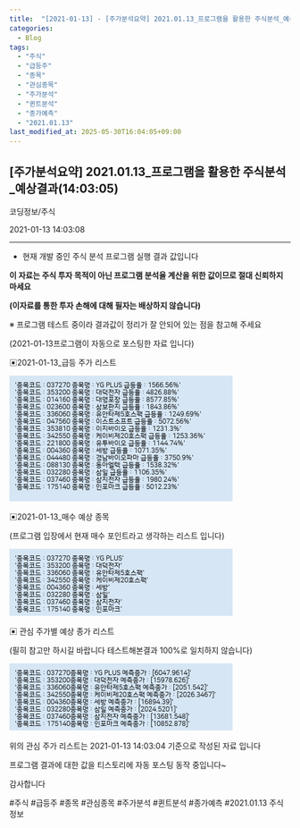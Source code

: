 ```yaml
---
title:  "[2021-01-13] - [주가분석요약] 2021.01.13_프로그램을 활용한 주식분석_예상결과(14:03:05)"
categories:
  - Blog
tags:
  - "주식"
  - "급등주"
  - "종목"
  - "관심종목"
  - "주가분석"
  - "퀸트분석"
  - "종가예측"
  - "2021.01.13"
last_modified_at: 2025-05-30T16:04:05+09:00
---
```


## [주가분석요약] 2021.01.13_프로그램을 활용한 주식분석_예상결과(14:03:05)

코딩정보/주식

2021-01-13 14:03:08

* * *

* 현재 개발 중인 주식 분석 프로그램 실행 결과 값입니다

**이 자료는 주식 투자 목적이 아닌 프로그램 분석율 계산을 위한 값이므로 절대 신뢰하지 마세요**

**(이자료를 통한 투자 손해에 대해 필자는 배상하지 않습니다)**

※ 프로그램 테스트 중이라 결과값이 정리가 잘 안되어 있는 점을 참고해 주세요

(2021-01-13프로그램이 자동으로 포스팅한 자료 입니다)

▣2021-01-13_급등 주가 리스트

![](/assets/images/주가분석요약_2021_01_13_프로그램을_활용한_주식분석_예상결과_14_03_05/skyloket_list.png)

▣2021-01-13_매수 예상 종목

(프로그램 입장에서 현재 매수 포인트라고 생각하는 리스트 입니다)

![](/assets/images/주가분석요약_2021_01_13_프로그램을_활용한_주식분석_예상결과_14_03_05/buy_list.png)

▣ 관심 주가별 예상 종가 리스트

(필히 참고만 하시길 바랍니다 테스트해본결과 100%로 일치하지 않습니다)

![](/assets/images/주가분석요약_2021_01_13_프로그램을_활용한_주식분석_예상결과_14_03_05/stockclose_list.png)

위의 관심 주가 리스트는 2021-01-13 14:03:04 기준으로 작성된 자료 입니다

프로그램 결과에 대한 값을 티스토리에 자동 포스팅 동작 중입니다~

감사합니다

  

#주식 #급등주 #종목 #관심종목 #주가분석 #퀸트분석 #종가예측 #2021.01.13 주식정보

